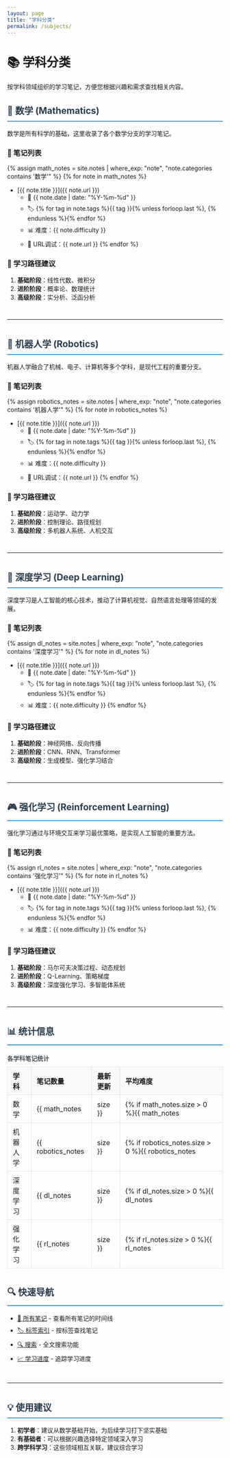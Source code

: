 ```yaml
---
layout: page
title: "学科分类"
permalink: /subjects/
---
```


# 📚 学科分类

按学科领域组织的学习笔记，方便您根据兴趣和需求查找相关内容。

## 🔢 数学 (Mathematics)

数学是所有科学的基础，这里收录了各个数学分支的学习笔记。

### 📖 笔记列表
{% assign math_notes = site.notes | where_exp: "note", "note.categories contains '数学'" %}
{% for note in math_notes %}
- [{{ note.title }}]({{ note.url }}) 
  - 📅 {{ note.date | date: "%Y-%m-%d" }}
  - 🏷️ {% for tag in note.tags %}{{ tag }}{% unless forloop.last %}, {% endunless %}{% endfor %}
  - 📊 难度：{{ note.difficulty }}
  - 🔗 URL调试：{{ note.url }}
{% endfor %}

### 🎯 学习路径建议
1. **基础阶段**：线性代数、微积分
2. **进阶阶段**：概率论、数理统计
3. **高级阶段**：实分析、泛函分析

---

## 🤖 机器人学 (Robotics)

机器人学融合了机械、电子、计算机等多个学科，是现代工程的重要分支。

### 📖 笔记列表
{% assign robotics_notes = site.notes | where_exp: "note", "note.categories contains '机器人学'" %}
{% for note in robotics_notes %}
- [{{ note.title }}]({{ note.url }})
  - 📅 {{ note.date | date: "%Y-%m-%d" }}
  - 🏷️ {% for tag in note.tags %}{{ tag }}{% unless forloop.last %}, {% endunless %}{% endfor %}
  - 📊 难度：{{ note.difficulty }}
  - 🔗 URL调试：{{ note.url }}
{% endfor %}

### 🎯 学习路径建议
1. **基础阶段**：运动学、动力学
2. **进阶阶段**：控制理论、路径规划
3. **高级阶段**：多机器人系统、人机交互

---

## 🧠 深度学习 (Deep Learning)

深度学习是人工智能的核心技术，推动了计算机视觉、自然语言处理等领域的发展。

### 📖 笔记列表
{% assign dl_notes = site.notes | where_exp: "note", "note.categories contains '深度学习'" %}
{% for note in dl_notes %}
- [{{ note.title }}]({{ note.url }})
  - 📅 {{ note.date | date: "%Y-%m-%d" }}
  - 🏷️ {% for tag in note.tags %}{{ tag }}{% unless forloop.last %}, {% endunless %}{% endfor %}
  - 📊 难度：{{ note.difficulty }}
{% endfor %}

### 🎯 学习路径建议
1. **基础阶段**：神经网络、反向传播
2. **进阶阶段**：CNN、RNN、Transformer
3. **高级阶段**：生成模型、强化学习结合

---

## 🎮 强化学习 (Reinforcement Learning)

强化学习通过与环境交互来学习最优策略，是实现人工智能的重要方法。

### 📖 笔记列表
{% assign rl_notes = site.notes | where_exp: "note", "note.categories contains '强化学习'" %}
{% for note in rl_notes %}
- [{{ note.title }}]({{ note.url }})
  - 📅 {{ note.date | date: "%Y-%m-%d" }}
  - 🏷️ {% for tag in note.tags %}{{ tag }}{% unless forloop.last %}, {% endunless %}{% endfor %}
  - 📊 难度：{{ note.difficulty }}
{% endfor %}

### 🎯 学习路径建议
1. **基础阶段**：马尔可夫决策过程、动态规划
2. **进阶阶段**：Q-Learning、策略梯度
3. **高级阶段**：深度强化学习、多智能体系统

---

## 📊 统计信息

<div id="stats-table" class="table-wrapper">
<div class="table-caption">各学科笔记统计</div>

| 学科 | 笔记数量 | 最新更新 | 平均难度 |
|------|----------|----------|----------|
| 数学 | {{ math_notes | size }} | {% if math_notes.size > 0 %}{{ math_notes | map: 'date' | sort | reverse | first | date: "%Y-%m-%d" }}{% else %}暂无{% endif %} | 基础-中级 |
| 机器人学 | {{ robotics_notes | size }} | {% if robotics_notes.size > 0 %}{{ robotics_notes | map: 'date' | sort | reverse | first | date: "%Y-%m-%d" }}{% else %}暂无{% endif %} | 中级-高级 |
| 深度学习 | {{ dl_notes | size }} | {% if dl_notes.size > 0 %}{{ dl_notes | map: 'date' | sort | reverse | first | date: "%Y-%m-%d" }}{% else %}暂无{% endif %} | 中级-高级 |
| 强化学习 | {{ rl_notes | size }} | {% if rl_notes.size > 0 %}{{ rl_notes | map: 'date' | sort | reverse | first | date: "%Y-%m-%d" }}{% else %}暂无{% endif %} | 高级 |

</div>

## 🔍 快速导航

- [📝 所有笔记](/notes/) - 查看所有笔记的时间线
- [🏷️ 标签索引](/tags/) - 按标签查找笔记
- [🔍 搜索](/search/) - 全文搜索功能
- [📈 学习进度](/progress/) - 追踪学习进度

---

## 💡 使用建议

1. **初学者**：建议从数学基础开始，为后续学习打下坚实基础
2. **有基础者**：可以根据兴趣选择特定领域深入学习
3. **跨学科学习**：这些领域相互关联，建议综合学习

<style>
.table-wrapper {
  margin: 20px 0;
  overflow-x: auto;
}

.table-caption {
  font-weight: bold;
  margin-bottom: 10px;
  color: #495057;
}

table {
  width: 100%;
  border-collapse: collapse;
  margin: 10px 0;
}

table th,
table td {
  border: 1px solid #dee2e6;
  padding: 8px 12px;
  text-align: left;
}

table th {
  background-color: #f8f9fa;
  font-weight: bold;
}

ul li {
  margin-bottom: 8px;
}

hr {
  margin: 40px 0;
  border: none;
  border-top: 2px solid #e9ecef;
}

h2 {
  color: #2c3e50;
  border-bottom: 2px solid #3498db;
  padding-bottom: 10px;
}

.emoji {
  font-size: 1.2em;
}
</style> 
